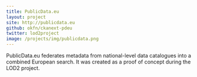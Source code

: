 ```yaml
---
title: PublicData.eu
layout: project
site: http://publicdata.eu
github: okfn/ckanext-pdeu
twitter: lod2project
image: /projects/img/publicdata.png
---
```


PublicData.eu federates metadata from national-level data catalogues
into a combined European search. It was created as a proof of concept
during the LOD2 project.

